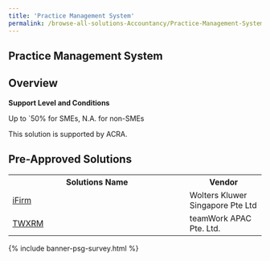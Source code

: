 ```yaml
---
title: 'Practice Management System'
permalink: /browse-all-solutions-Accountancy/Practice-Management-System
---
```


## Practice Management System
## Overview

**Support Level and Conditions**

Up to `50% for SMEs, N.A. for non-SMEs

This solution is supported by ACRA.

## Pre-Approved Solutions

<table>
<tr>
<th style='width: auto;'><b>Solutions Name</b></th>
<th style='width: 30%;'><b>Vendor</b></th>
</tr>
<tr>
<td><a href='/productivity-solutions-grant/solutionrepo/199703606K-Frm-G' target='_blank'>iFirm</a><br></td>
<td>Wolters Kluwer Singapore Pte Ltd</td>
</tr>
<tr>
<td><a href='/productivity-solutions-grant/solutionrepo/201826102D-TWXRM-G' target='_blank'>TWXRM</a><br></td>
<td>teamWork APAC Pte. Ltd.</td>
</tr>
</table>

{% include banner-psg-survey.html %}

